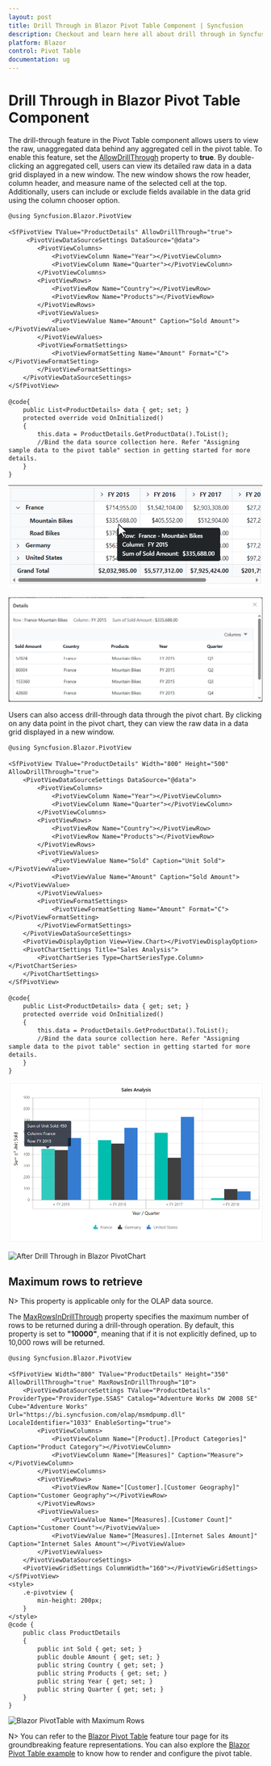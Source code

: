 ```yaml
---
layout: post
title: Drill Through in Blazor Pivot Table Component | Syncfusion
description: Checkout and learn here all about drill through in Syncfusion Blazor Pivot Table component and more.
platform: Blazor
control: Pivot Table
documentation: ug
---
```


# Drill Through in Blazor Pivot Table Component

The drill-through feature in the Pivot Table component allows users to view the raw, unaggregated data behind any aggregated cell in the pivot table. To enable this feature, set the [AllowDrillThrough](https://help.syncfusion.com/cr/blazor/Syncfusion.Blazor.PivotView.SfPivotView-1.html#Syncfusion_Blazor_PivotView_SfPivotView_1_AllowDrillThrough) property to **true**. By double-clicking an aggregated cell, users can view its detailed raw data in a data grid displayed in a new window. The new window shows the row header, column header, and measure name of the selected cell at the top. Additionally, users can include or exclude fields available in the data grid using the column chooser option.

```cshtml
@using Syncfusion.Blazor.PivotView

<SfPivotView TValue="ProductDetails" AllowDrillThrough="true">
     <PivotViewDataSourceSettings DataSource="@data">
        <PivotViewColumns>
            <PivotViewColumn Name="Year"></PivotViewColumn>
            <PivotViewColumn Name="Quarter"></PivotViewColumn>
        </PivotViewColumns>
        <PivotViewRows>
            <PivotViewRow Name="Country"></PivotViewRow>
            <PivotViewRow Name="Products"></PivotViewRow>
        </PivotViewRows>
        <PivotViewValues>
            <PivotViewValue Name="Amount" Caption="Sold Amount"></PivotViewValue>
        </PivotViewValues>
        <PivotViewFormatSettings>
            <PivotViewFormatSetting Name="Amount" Format="C"></PivotViewFormatSetting>
        </PivotViewFormatSettings>
    </PivotViewDataSourceSettings>
</SfPivotView>

@code{
    public List<ProductDetails> data { get; set; }
    protected override void OnInitialized()
    {
        this.data = ProductDetails.GetProductData().ToList();
        //Bind the data source collection here. Refer "Assigning sample data to the pivot table" section in getting started for more details.
    }
}
```

![Before Drill Through in Blazor PivotTable](images/blazor-pivottable-before-drillthrough.png)
<br/>
<br/>
![After Drill Through in Blazor PivotTable](images/blazor-pivottable-after-drillthrough.png)

Users can also access drill-through data through the pivot chart. By clicking on any data point in the pivot chart, they can view the raw data in a data grid displayed in a new window.

```cshtml
@using Syncfusion.Blazor.PivotView

<SfPivotView TValue="ProductDetails" Width="800" Height="500" AllowDrillThrough="true">
    <PivotViewDataSourceSettings DataSource="@data">
        <PivotViewColumns>
            <PivotViewColumn Name="Year"></PivotViewColumn>
            <PivotViewColumn Name="Quarter"></PivotViewColumn>
        </PivotViewColumns>
        <PivotViewRows>
            <PivotViewRow Name="Country"></PivotViewRow>
            <PivotViewRow Name="Products"></PivotViewRow>
        </PivotViewRows>
        <PivotViewValues>
            <PivotViewValue Name="Sold" Caption="Unit Sold"></PivotViewValue>
            <PivotViewValue Name="Amount" Caption="Sold Amount"></PivotViewValue>
        </PivotViewValues>
        <PivotViewFormatSettings>
            <PivotViewFormatSetting Name="Amount" Format="C"></PivotViewFormatSetting>
        </PivotViewFormatSettings>
    </PivotViewDataSourceSettings>
    <PivotViewDisplayOption View=View.Chart></PivotViewDisplayOption>
    <PivotChartSettings Title="Sales Analysis">
        <PivotChartSeries Type=ChartSeriesType.Column></PivotChartSeries>
    </PivotChartSettings>
</SfPivotView>

@code{
    public List<ProductDetails> data { get; set; }
    protected override void OnInitialized()
    {
        this.data = ProductDetails.GetProductData().ToList();
        //Bind the data source collection here. Refer "Assigning sample data to the pivot table" section in getting started for more details.
    }
}
```

![Before Drill Through in Blazor PivotChart](images/blazor-pivotchart-before-drillthrough.png)
<br/>
<br/>
![After Drill Through in Blazor PivotChart](images/blazor-pivotchart-after-drillthrough.png)

## Maximum rows to retrieve

N> This property is applicable only for the OLAP data source.

The [MaxRowsInDrillThrough](https://help.syncfusion.com/cr/blazor/Syncfusion.Blazor.PivotView.PivotViewModel-1.html#Syncfusion_Blazor_PivotView_PivotViewModel_1_MaxRowsInDrillThrough) property specifies the maximum number of rows to be returned during a drill-through operation. By default, this property is set to **"10000"**, meaning that if it is not explicitly defined, up to 10,000 rows will be returned.

```cshtml
@using Syncfusion.Blazor.PivotView

<SfPivotView Width="800" TValue="ProductDetails" Height="350" AllowDrillThrough="true" MaxRowsInDrillThrough="10">
    <PivotViewDataSourceSettings TValue="ProductDetails" ProviderType="ProviderType.SSAS" Catalog="Adventure Works DW 2008 SE" Cube="Adventure Works" Url="https://bi.syncfusion.com/olap/msmdpump.dll" LocaleIdentifier="1033" EnableSorting="true">
        <PivotViewColumns>
            <PivotViewColumn Name="[Product].[Product Categories]" Caption="Product Category"></PivotViewColumn>
            <PivotViewColumn Name="[Measures]" Caption="Measure"></PivotViewColumn>
        </PivotViewColumns>
        <PivotViewRows>
            <PivotViewRow Name="[Customer].[Customer Geography]" Caption="Customer Geography"></PivotViewRow>
        </PivotViewRows>
        <PivotViewValues>
            <PivotViewValue Name="[Measures].[Customer Count]" Caption="Customer Count"></PivotViewValue>
            <PivotViewValue Name="[Measures].[Internet Sales Amount]" Caption="Internet Sales Amount"></PivotViewValue>
        </PivotViewValues>
    </PivotViewDataSourceSettings>
    <PivotViewGridSettings ColumnWidth="160"></PivotViewGridSettings>
</SfPivotView>
<style>
    .e-pivotview {
        min-height: 200px;
    }
</style>
@code {
    public class ProductDetails
    {
        public int Sold { get; set; }
        public double Amount { get; set; }
        public string Country { get; set; }
        public string Products { get; set; }
        public string Year { get; set; }
        public string Quarter { get; set; }
    }
}
```

![Blazor PivotTable with Maximum Rows](images/blazor-pivottable-maximum-rows.png)

N> You can refer to the [Blazor Pivot Table](https://www.syncfusion.com/blazor-components/blazor-pivot-table) feature tour page for its groundbreaking feature representations. You can also explore the [Blazor Pivot Table example](https://blazor.syncfusion.com/demos/pivot-table/default-functionalities?theme=bootstrap5) to know how to render and configure the pivot table.